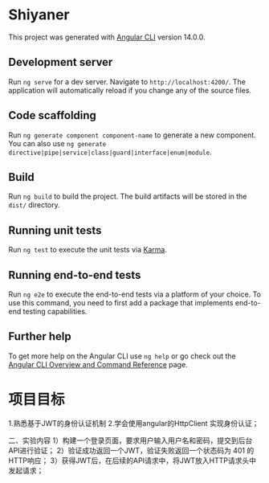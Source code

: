 # Shiyaner

This project was generated with [Angular CLI](https://github.com/angular/angular-cli) version 14.0.0.

## Development server

Run `ng serve` for a dev server. Navigate to `http://localhost:4200/`. The application will automatically reload if you change any of the source files.

## Code scaffolding

Run `ng generate component component-name` to generate a new component. You can also use `ng generate directive|pipe|service|class|guard|interface|enum|module`.

## Build

Run `ng build` to build the project. The build artifacts will be stored in the `dist/` directory.

## Running unit tests

Run `ng test` to execute the unit tests via [Karma](https://karma-runner.github.io).

## Running end-to-end tests

Run `ng e2e` to execute the end-to-end tests via a platform of your choice. To use this command, you need to first add a package that implements end-to-end testing capabilities.

## Further help

To get more help on the Angular CLI use `ng help` or go check out the [Angular CLI Overview and Command Reference](https://angular.io/cli) page.

# 项目目标

  1.熟悉基于JWT的身份认证机制
  2.学会使用angular的HttpClient 实现身份认证；

  二、实验内容
  1）构建一个登录页面，要求用户输入用户名和密码，提交到后台API进行验证；
  2）验证成功返回一个JWT，验证失败返回一个状态码为 401 的HTTP响应；
  3）获得JWT后，在后续的API请求中，将JWT放入HTTP请求头中发起请求；

